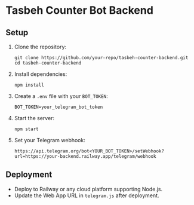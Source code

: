
# Tasbeh Counter Bot Backend

## Setup

1. Clone the repository:
   ```
   git clone https://github.com/your-repo/tasbeh-counter-backend.git
   cd tasbeh-counter-backend
   ```

2. Install dependencies:
   ```
   npm install
   ```

3. Create a `.env` file with your `BOT_TOKEN`:
   ```
   BOT_TOKEN=your_telegram_bot_token
   ```

4. Start the server:
   ```
   npm start
   ```

5. Set your Telegram webhook:
   ```
   https://api.telegram.org/bot<YOUR_BOT_TOKEN>/setWebhook?url=https://your-backend.railway.app/telegram/webhook
   ```

## Deployment

- Deploy to Railway or any cloud platform supporting Node.js.
- Update the Web App URL in `telegram.js` after deployment.
   